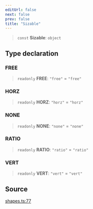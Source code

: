```yaml
---
editUrl: false
next: false
prev: false
title: "Sizable"
---
```


> `const` **Sizable**: `object`

## Type declaration

### FREE

> `readonly` **FREE**: `"free"` = `"free"`

### HORZ

> `readonly` **HORZ**: `"horz"` = `"horz"`

### NONE

> `readonly` **NONE**: `"none"` = `"none"`

### RATIO

> `readonly` **RATIO**: `"ratio"` = `"ratio"`

### VERT

> `readonly` **VERT**: `"vert"` = `"vert"`

## Source

[shapes.ts:77](https://github.com/dgmjs/dgmjs/blob/main/packages/core/src/shapes.ts#L77)
